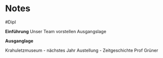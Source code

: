 # Notes
#Dipl 

**Einführung**
Unser Team vorstellen
Ausgangslage

**Ausganglage**

Krahuletzmuseum - nächstes Jahr Austellung - Zeitgeschichte 
Prof Grüner 
